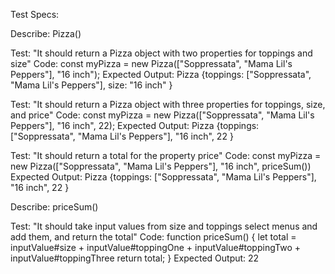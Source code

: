 Test Specs:

Describe: Pizza()

Test: "It should return a Pizza object with two properties for toppings and size"
Code: const myPizza = new Pizza(["Soppressata", "Mama Lil's Peppers"], "16 inch");
Expected Output: Pizza {toppings: ["Soppressata", "Mama Lil's Peppers"], size: "16 inch" }

Test: "It should return a Pizza object with three properties for toppings, size, and price"
Code: const myPizza = new Pizza(["Soppressata", "Mama Lil's Peppers"], "16 inch", 22);
Expected Output: Pizza {toppings: ["Soppressata", "Mama Lil's Peppers"], "16 inch", 22 }

Test: "It should return a total for the property price"
Code: const myPizza = new Pizza(["Soppressata", "Mama Lil's Peppers"], "16 inch", priceSum())
Expected Output: Pizza {toppings: ["Soppressata", "Mama Lil's Peppers"], "16 inch", 22 }

Describe: priceSum()

Test: "It should take input values from size and toppings select menus and add them, and return the total"
Code: function priceSum() { 
  let total = inputValue#size + inputValue#toppingOne + inputValue#toppingTwo + inputValue#toppingThree
  return total;
  }
Expected Output: 22